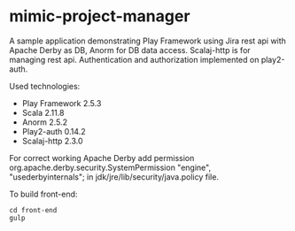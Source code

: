 mimic-project-manager
====================

A sample application demonstrating Play Framework using Jira rest api with Apache Derby as DB, 
Anorm for DB data access.
Scalaj-http is for managing rest api.
Authentication and authorization implemented on play2-auth. 

Used technologies:

* Play Framework 2.5.3
* Scala 2.11.8
* Anorm 2.5.2
* Play2-auth 0.14.2
* Scalaj-http 2.3.0


For correct working Apache Derby add 
permission org.apache.derby.security.SystemPermission "engine", "usederbyinternals";
in jdk/jre/lib/security/java.policy file.

To build front-end:
```
cd front-end
gulp
```
